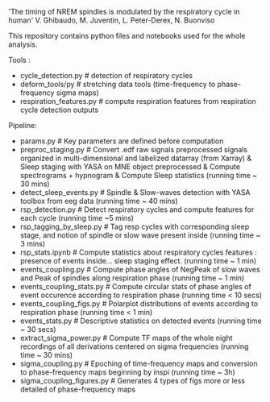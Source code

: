 'The timing of NREM spindles is modulated by the respiratory cycle in human'
V. Ghibaudo, M. Juventin, L. Peter-Derex, N. Buonviso

This repository contains python files and notebooks used for the whole analysis.

Tools : 
- cycle_detection.py # detection of respiratory cycles
- deform_tools/py # stretching data tools (time-frequency to phase-frequency sigma maps)
- respiration_features.py # compute respiration features from respiration cycle detection outputs

Pipeline:
- params.py # Key parameters are defined before computation
- preproc_staging.py # Convert .edf raw signals preprocessed signals organized in multi-dimensional and labelized datarray (from Xarray) & Sleep staging with YASA on MNE object preprocessed & Compute spectrograms + hypnogram & Compute Sleep statistics (running time ~ 30 mins)
- detect_sleep_events.py # Spindle & Slow-waves detection with YASA toolbox from eeg data (running time ~ 40 mins)
- rsp_detection.py # Detect respiratory cycles and compute features for each cycle (running time ~5 mins)
- rsp_tagging_by_sleep.py # Tag resp cycles with corresponding sleep stage, and notion of spindle or slow wave present inside (running time ~ 3 mins)
- rsp_stats.ipynb # Compute statistics about respiratory cycles features : presence of events inside... sleep staging effect. (running time ~ 1 min)
- events_coupling.py # Compute phase angles of NegPeak of slow waves and Peak of spindles along respiration phase (running time ~ 1 min)
- events_coupling_stats.py # Compute circular stats of phase angles of event occurence according to respiration phase (running time < 10 secs)
- events_coupling_figs.py # Polarplot distributions of events according to respiration phase (running time < 1 min)
- events_stats.py # Descriptive statistics on detected events (running time ~ 30 secs)
- extract_sigma_power.py # Compute TF maps of the whole night recordings of all derivations centered on sigma frequencies (running time ~ 30 mins)
- sigma_coupling.py # Epoching of time-frequency maps and conversion to phase-frequency maps beginning by inspi (running time ~ 3h)
- sigma_coupling_figures.py # Generates 4 types of figs more or less detailed of phase-frequency maps 